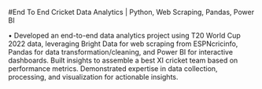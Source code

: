 #End To End Cricket Data Analytics | Python, Web Scraping, Pandas, Power BI 

• Developed an end-to-end data analytics project using T20 World Cup 2022 data, leveraging Bright Data for web scraping
from ESPNcricinfo, Pandas for data transformation/cleaning, and Power BI for interactive dashboards. Built insights to
assemble a best XI cricket team based on performance metrics. Demonstrated expertise in data collection, processing,
and visualization for actionable insights.
